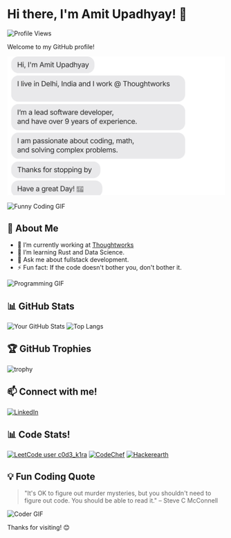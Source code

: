 # Hi there, I'm Amit Upadhyay! 👋

![Profile Views](https://komarev.com/ghpvc/?username=c0d3-k1ra&style=flat-square)

Welcome to my GitHub profile!

![About Me](https://github.com/c0d3-k1ra/c0d3-k1ra/raw/main/about-me.svg)

![Funny Coding GIF](https://i.giphy.com/media/v1.Y2lkPTc5MGI3NjExejFtNHBpYzRnd2w4YzF4ZGVmdml4a3lsYTlvYXJxOXM1Nm16aDZtcCZlcD12MV9pbnRlcm5hbF9naWZfYnlfaWQmY3Q9Zw/bGgsc5mWoryfgKBx1u/giphy.gif)

## 🧠 About Me

- 🔭 I’m currently working at [Thoughtworks](https://www.thoughtworks.com)
- 🌱 I’m learning Rust and Data Science.
- 💬 Ask me about fullstack development.
- ⚡ Fun fact: If the code doesn't bother you, don't bother it.


![Programming GIF](https://media.giphy.com/media/13HgwGsXF0aiGY/giphy.gif)

## 📊 GitHub Stats
![Your GitHub Stats](https://github-readme-stats.vercel.app/api?username=c0d3-k1ra&show_icons=true&theme=radical)
![Top Langs](https://github-readme-stats.vercel.app/api/top-langs/?username=c0d3-k1ra&layout=compact&theme=radical)

## 🏆 GitHub Trophies
![trophy](https://github-profile-trophy.vercel.app/?username=c0d3-k1ra&theme=onedark)

## 📫 Connect with me!
[![LinkedIn](https://img.shields.io/badge/LinkedIn-blue?style=flat&logo=linkedin)](https://www.linkedin.com/in/amitupadhyay021/)

## 📊 Code Stats!
[![LeetCode user c0d3_k1ra](https://img.shields.io/badge/dynamic/json?style=for-the-badge&labelColor=black&color=%23ffa116&label=Solved&query=solvedOverTotal&url=https%3A%2F%2Fleetcode-badge.vercel.app%2Fapi%2Fusers%2Fc0d3_k1ra&logo=leetcode&logoColor=yellow)](https://leetcode.com/c0d3_k1ra/)
[![CodeChef](https://img.shields.io/badge/CodeChef-%23964B00.svg?style=for-the-badge&logo=CodeChef&logoColor=white)](https://www.codechef.com/users/c0d3_k1ra)
[![Hackerearth](https://img.shields.io/badge/HackerEarth-%232C3454.svg?&style=for-the-badge&logo=HackerEarth&logoColor=Blue)](https://www.hackerearth.com/@c0d3_k1ra)

## 💡 Fun Coding Quote
> "It's OK to figure out murder mysteries, but you shouldn't need to figure out code. You should be able to read it." – Steve C McConnell

![Coder GIF](https://media.giphy.com/media/LmNwrBhejkK9EFP504/giphy.gif)

Thanks for visiting! 😊

